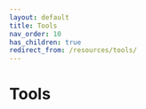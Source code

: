 ```yaml
---
layout: default
title: Tools
nav_order: 10
has_children: true
redirect_from: /resources/tools/
---
```


# Tools
